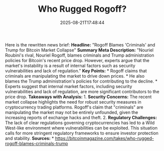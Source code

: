 ﻿---
title: "Who Rugged Rogoff?"
date: "2025-08-21T17:48:44"
category: "Markets"
summary: ""
slug: "who rugged rogoff"
source_urls:
  - "https://bitcoinmagazine.com/takes/who-rugged-rogoff-blames-criminals-trump"
seo:
  title: "Who Rugged Rogoff? | Hash n Hedge"
  description: ""
  keywords: ["news", "markets", "brief"]
---
Here is the rewritten news brief:  **Headline:** "Rogoff Blames 'Criminals' and Trump for Bitcoin Market Collapse"  **Summary Meta Description:** "Nouriel Roubini's rival, Nouriel Rogoff, blames criminals and Trump administration policies for Bitcoin's recent price drop. However, experts argue that the market's instability is a result of internal factors such as security vulnerabilities and lack of regulation."  **Key Points:**  * Rogoff claims that criminals are manipulating the market to drive down prices. * He also blames the Trump administration's policies for contributing to the decline. * Experts suggest that internal market factors, including security vulnerabilities and lack of regulation, are more significant contributors to the price drop.  **Takeaways with Analysis:**  1. **Security Concerns:** The recent market collapse highlights the need for robust security measures in cryptocurrency trading platforms. Rogoff's claim that "criminals" are manipulating the market may not be entirely unfounded, given the increasing reports of exchange hacks and theft. 2. **Regulatory Challenges:** The lack of clear regulations governing cryptocurrencies has led to a Wild West-like environment where vulnerabilities can be exploited. This situation calls for more stringent regulatory frameworks to ensure investor protection and stability.  **Sources:**  * https://bitcoinmagazine.com/takes/who-rugged-rogoff-blames-criminals-trump 
